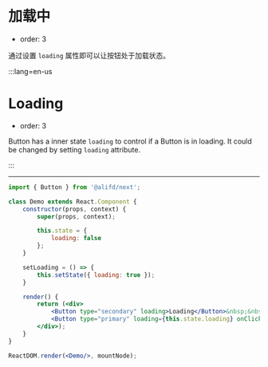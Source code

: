 # 加载中

- order: 3

通过设置 `loading` 属性即可以让按钮处于加载状态。

:::lang=en-us
# Loading

- order: 3

Button has a inner state `loading` to control if a Button is in loading. It could be changed by setting `loading` attribute.

:::

---

````jsx
import { Button } from '@alifd/next';

class Demo extends React.Component {
    constructor(props, context) {
        super(props, context);

        this.state = {
            loading: false
        };
    }

    setLoading = () => {
        this.setState({ loading: true });
    }

    render() {
        return (<div>
            <Button type="secondary" loading>Loading</Button>&nbsp;&nbsp;
            <Button type="primary" loading={this.state.loading} onClick={this.setLoading}>Click to loading</Button>
        </div>);
    }
}

ReactDOM.render(<Demo/>, mountNode);
````
